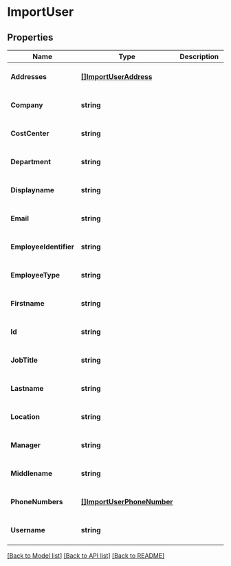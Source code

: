 # ImportUser

## Properties
Name | Type | Description | Notes
------------ | ------------- | ------------- | -------------
**Addresses** | [**[]ImportUserAddress**](importUserAddress.md) |  | [optional] [default to null]
**Company** | **string** |  | [optional] [default to null]
**CostCenter** | **string** |  | [optional] [default to null]
**Department** | **string** |  | [optional] [default to null]
**Displayname** | **string** |  | [optional] [default to null]
**Email** | **string** |  | [optional] [default to null]
**EmployeeIdentifier** | **string** |  | [optional] [default to null]
**EmployeeType** | **string** |  | [optional] [default to null]
**Firstname** | **string** |  | [optional] [default to null]
**Id** | **string** |  | [optional] [default to null]
**JobTitle** | **string** |  | [optional] [default to null]
**Lastname** | **string** |  | [optional] [default to null]
**Location** | **string** |  | [optional] [default to null]
**Manager** | **string** |  | [optional] [default to null]
**Middlename** | **string** |  | [optional] [default to null]
**PhoneNumbers** | [**[]ImportUserPhoneNumber**](importUserPhoneNumber.md) |  | [optional] [default to null]
**Username** | **string** |  | [optional] [default to null]

[[Back to Model list]](../README.md#documentation-for-models) [[Back to API list]](../README.md#documentation-for-api-endpoints) [[Back to README]](../README.md)

